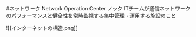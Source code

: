 #ネットワーク
Network Operation Center
ノック
ITチームが通信ネットワークのパフォーマンスと健全性を[常時監視](https://www.splunk.com/ja_jp/form/container-monitoring-and-observability.html)する集中管理・運用する施設のこと

![[インターネットの構造.png]]